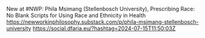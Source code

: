 New at #NWP: Phila Msimang (Stellenbosch University), Prescribing Race: No Blank Scripts for Using Race and Ethnicity in Health  https://newworkinphilosophy.substack.com/p/phila-msimang-stellenbosch-university https://social.dfaria.eu/?hashtag=2024-07-15T11:50:03Z